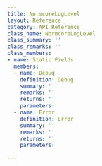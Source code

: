 ```yaml
---
title: NormcoreLogLevel
layout: Reference
category: API Reference
class_name: NormcoreLogLevel
class_summary: ''
class_remarks: ''
class_members:
- name: Static Fields
  members:
  - name: Debug
    definition: Debug
    summary: ''
    remarks: ''
    returns: ''
    parameters: 
  - name: Error
    definition: Error
    summary: ''
    remarks: ''
    returns: ''
    parameters: 

---
```

